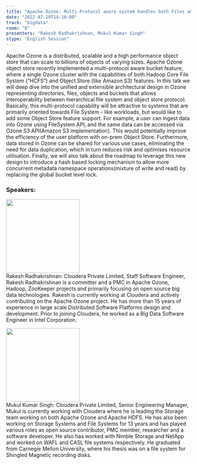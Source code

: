 ```yaml
---
title: "Apache Ozone: Multi-Protocol aware system handles both Files and Objects efficiently"
date: "2022-07-29T14:10:00"
track: "bigdata"
room: "B"
presenters: "Rakesh Radhakrishnan, Mukul Kumar Singh"
stype: "English Session"
---
```

Apache Ozone is a distributed, scalable and a high performance object store that can scale to billions of objects of varying sizes. Apache Ozone object store recently implemented a multi-protocol aware bucket feature, where a single Ozone cluster with the capabilities of both Hadoop Core File System (“HCFS”) and Object Store (like Amazon S3) features. In this talk we will deep dive into the unified and extensible architectural design in Ozone representing directories, files, objects and buckets that allows interoperability between hierarchical file system and object store protocol. Basically, this multi-protocol capability will be attractive to systems that are primarily oriented towards File System - like workloads, but would like to add some Object Store feature support. For example, a user can ingest data into Ozone using FileSystem API, and the same data can be accessed via Ozone S3 API(Amazon S3 implementation). This would potentially improve the efficiency of the user platform with on-prem Object Store. Furthermore, data stored in Ozone can be shared for various use cases, eliminating the need for data duplication, which in turn reduces risk and optimises resource utilisation. 
Finally, we will also talk about the roadmap to leverage this new design to introduce a hash based locking mechanism to allow more concurrent metadata namespace operations(mixture of write and read) by replacing the global bucket level lock.
 ### Speakers: 
 <img src="images/speaker/1228.png" width="200" /><br>Rakesh Radhakrishnan: Cloudera Private Limited, Staff Software Engineer, Rakesh Radhakrishnan is a committer and a PMC in Apache Ozone, Hadoop, ZooKeeper projects and primarily focusing on open source big data technologies. Rakesh is currently working at Cloudera and actively contributing on the Apache Ozone project. He has more than 15 years of experience in large scale Distributed Software Platforms design and development. Prior to joining Cloudera, he worked as a Big Data Software Engineer in Intel Corporation.

 <img src="images/speaker/1228_2.png" width="200" /><br>Mukul Kumar Singh: Cloudera Private Limited, Senior Engineering Manager, Mukul is currently working with Cloudera where he is leading the Storage team working on both Apache Ozone and Apache HDFS. He has also been working on Storage Systems and File Systems for 13 years and has played various roles as open source contributor, PMC member, researcher and a software developer. He also has worked with Nimble Storage and NetApp and worked on WAFL and CASL file systems respectively. He graduated from Carnegie Mellon University, where his thesis was on a file system for Shingled Magnetic recording disks.

 